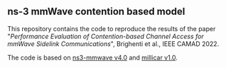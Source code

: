 ## ns-3 mmWave contention based model #

This repository contains the code to reproduce the results of the paper "*Performance Evaluation of Contention-based Channel Access for mmWave Sidelink Communications*", Brighenti et al., IEEE CAMAD 2022.

The code is based on [ns3-mmwave v4.0](https://github.com/nyuwireless-unipd/ns3-mmwave/releases) and [millicar v1.0](https://github.com/signetlabdei/millicar).